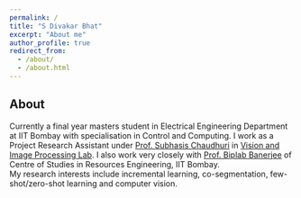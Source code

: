 ```yaml
---
permalink: /
title: "S Divakar Bhat"
excerpt: "About me"
author_profile: true
redirect_from: 
  - /about/
  - /about.html
---
```

## About

Currently a final year masters student in Electrical Engineering Department at IIT Bombay with specialisation in Control and Computing. I work as a Project Research Assistant under <a href="https://www.ee.iitb.ac.in/~sc/" target="_blank">Prof. Subhasis Chaudhuri</a> in <a href="http://www.ee.iitb.ac.in/~viplab/" target="_blank">Vision and Image Processing Lab</a>. I also work very closely with <a href="https://biplab-banerjee.github.io/" target="_blank">Prof. Biplab Banerjee</a> of Centre of Studies in Resources Engineering, IIT Bombay.  
My research interests include incremental learning, co-segmentation, few-shot/zero-shot learning and computer vision.

